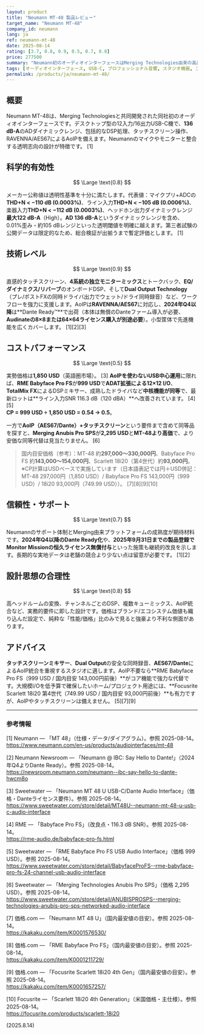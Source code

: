 ```yaml
---
layout: product
title: "Neumann MT-48 製品レビュー"
target_name: "Neumann MT-48"
company_id: neumann
lang: ja
ref: neumann-mt-48
date: 2025-08-14
rating: [3.7, 0.8, 0.9, 0.5, 0.7, 0.8]
price: 277500
summary: "Neumann初のオーディオインターフェースはMerging Technologies由来の高品位コンバージョンとプロ機能を統合。ただし既存強豪と比べるとコストパフォーマンス面で課題が残ります"
tags: [オーディオインターフェース, USB-C, プロフェッショナル音響, スタジオ機器, コンバージョン]
permalink: /products/ja/neumann-mt-48/
---
```


## 概要

Neumann MT-48は、Merging Technologiesと共同開発された同社初のオーディオインターフェースです。デスクトップ型の12入力/16出力USB-C機で、**136 dB-A**のADダイナミックレンジ、包括的なDSP処理、タッチスクリーン操作、RAVENNA/AES67によるAoIPを備えます。Neumannのマイクやモニターと整合する透明志向の設計が特徴です。 [1]

## 科学的有効性

$$ \Large \text{0.8} $$

メーカー公称値は透明性基準を十分に満たします。代表値：マイクプリ+ADCの**THD+N < −110 dB (0.0003%)**、ライン入力**THD+N < −105 dB (0.0006%)**、楽器入力**THD+N < −112 dB (0.0003%)**、ヘッドホン出力ダイナミックレンジ**最大122 dB-A**（High）。**AD 136 dB-A**というダイナミックレンジを含め、0.01%歪み・約105 dBレンジといった透明閾値を明確に越えます。第三者試験の公開データは限定的なため、総合検証が出揃うまで暫定評価とします。 [1]

## 技術レベル

$$ \Large \text{0.9} $$

直感的タッチスクリーン、**4系統の独立モニターミックス**とトークバック、**EQ/ダイナミクス/リバーブ**のオンボードDSP、そして**Dual Output Technology**（プレ/ポストFXの同時ドライバ出力でウェット/ドライ同時録音）など、ワークフローを強力に支援します。AoIPは**RAVENNA/AES67**に対応し、**2024年Q4以降**は**Dante Ready™**で出荷（本体は無償のDanteファーム導入が必要、**Audinateの8×8または64×64ライセンス購入が別途必要**）。小型筐体で先進機能を広くカバーします。 [1][2][3]

## コストパフォーマンス

$$ \Large \text{0.5} $$

実勢価格は**1,850 USD**（英語圏市場）。 [3] **AoIPを使わないUSB中心運用**に限れば、**RME Babyface Pro FS**が**999 USD**で**ADAT拡張による12×12 I/O**、**TotalMix FX**によるDSPミキサー、成熟したドライバなど**中核機能が同等**で、最新ロットは**ライン入力SNR 116.3 dB（120 dBA）**へ改善されています。 [4][5]  
**CP = 999 USD ÷ 1,850 USD = 0.54 → 0.5**。

一方で**AoIP（AES67/Dante）+タッチスクリーン**という要件まで含めて同等品を探すと、**Merging Anubis Pro SPS**が**2,295 USD**と**MT-48より高価**で、より安価な同等代替は見当たりません。 [6]

> 国内目安価格（参考）：MT-48 約**297,000〜330,000円**、Babyface Pro FS 約**143,000〜154,000円**、Scarlett 18i20（第4世代）約**93,000円**。※CP計算はUSDベースで実施しています（日本語表記では円＋USD併記：MT-48 297,000円（1,850 USD）/ Babyface Pro FS 143,000円（999 USD）/ 18i20 93,000円（749.99 USD））。 [7][8][9][10]

## 信頼性・サポート

$$ \Large \text{0.7} $$

Neumannのサポート体制とMerging由来プラットフォームの成熟度が期待材料です。**2024年Q4以降のDante Ready化**や、**2025年9月31日までの製品登録でMonitor Missionの恒久ライセンス無償付与**といった施策も継続的改良を示します。長期的な実地データは老舗の競合より少ない点は留意が必要です。 [1][2]

## 設計思想の合理性

$$ \Large \text{0.8} $$

高ヘッドルームの変換、チャンネルごとのDSP、複数キューミックス、AoIP統合など、実務的要件に即した設計です。価格はブランド/エコシステム価値も織り込んだ設定で、純粋な「性能/価格」比のみで見ると強豪より不利な側面があります。

## アドバイス

**タッチスクリーンミキサー**、**Dual Output**の安全な同時録音、**AES67/Dante**によるAoIP統合を重視するスタジオに適します。AoIP不要なら**RME Babyface Pro FS（999 USD / 国内目安 143,000円前後）**がコア機能で強力な代替です。大規模I/Oを低予算で確保したいホーム/プロジェクト用途には、**Focusrite Scarlett 18i20 第4世代（749.99 USD / 国内目安 93,000円前後）**も有力ですが、AoIPやタッチスクリーンは備えません。 [5][7][9]

---

### 参考情報

[1] Neumann — 「MT 48」（仕様・データ/ダイアグラム）。参照 2025-08-14。  
https://www.neumann.com/en-us/products/audiointerfaces/mt-48

[2] Neumann Newsroom — 「Neumann @ IBC: Say Hello to Dante!」（2024年Q4よりDante Ready）。参照 2025-08-14。  
https://newsroom.neumann.com/neumann--ibc-say-hello-to-dante-hwcm8o

[3] Sweetwater — 「Neumann MT 48 U USB-C/Dante Audio Interface」（価格・Danteライセンス要件）。参照 2025-08-14。  
https://www.sweetwater.com/store/detail/MT48U--neumann-mt-48-u-usb-c-audio-interface

[4] RME — 「Babyface Pro FS」（改良点・116.3 dB SNR）。参照 2025-08-14。  
https://rme-audio.de/babyface-pro-fs.html

[5] Sweetwater — 「RME Babyface Pro FS USB Audio Interface」（価格 999 USD）。参照 2025-08-14。  
https://www.sweetwater.com/store/detail/BabyfaceProFS--rme-babyface-pro-fs-24-channel-usb-audio-interface

[6] Sweetwater — 「Merging Technologies Anubis Pro SPS」（価格 2,295 USD）。参照 2025-08-14。  
https://www.sweetwater.com/store/detail/ANUBISPROSPS--merging-technologies-anubis-pro-sps-networked-audio-interface

[7] 価格.com — 「Neumann MT 48 U」（国内最安値の目安）。参照 2025-08-14。  
https://kakaku.com/item/K0001576530/

[8] 価格.com — 「RME Babyface Pro FS」（国内最安値の目安）。参照 2025-08-14。  
https://kakaku.com/item/K0001211729/

[9] 価格.com — 「Focusrite Scarlett 18i20 4th Gen」（国内最安値の目安）。参照 2025-08-14。  
https://kakaku.com/item/K0001657257/

[10] Focusrite — 「Scarlett 18i20 4th Generation」（米国価格・主仕様）。参照 2025-08-14。  
https://focusrite.com/products/scarlett-18i20

(2025.8.14)

